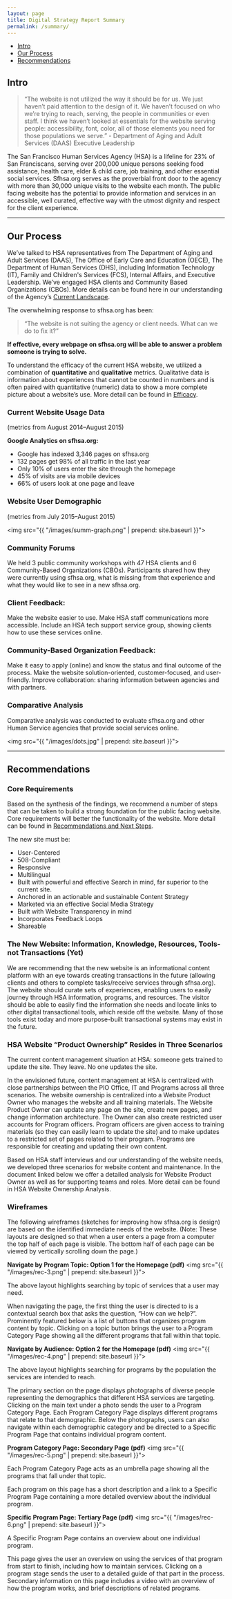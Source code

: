 ```yaml
---
layout: page
title: Digital Strategy Report Summary
permalink: /summary/
---
```


<ul id="mydiv" class="menu menu-fixed">
  <li><a href="#intro">Intro</a></li>
  <li><a href="#our-process">Our Process</a></li>
  <li><a href="#recommendations">Recommendations</a></li>
</ul>  

## <a name="intro"></a>Intro

> “The website is not utilized the way it should be for us. We just haven’t paid attention to the design of it. We haven’t focused on who we’re trying to reach, serving, the people in communities or even staff. I think we haven’t looked at essentials for the website serving people: accessibility, font, color, all of those elements you need for those populations we serve.” - Department of Aging and Adult Services (DAAS) Executive Leadership
 
The San Francisco Human Services Agency (HSA) is a lifeline for 23% of San Franciscans, serving over 200,000 unique persons seeking food assistance, health care, elder & child care, job training, and other essential social services. Sfhsa.org serves as the proverbial front door to the agency with more than 30,000 unique visits to the website each month. The public facing website has the potential to provide information and services in an accessible, well curated, effective way with the utmost dignity and respect for the client experience. 

---

## <a name="our-process"></a>Our Process
We’ve talked to HSA representatives from The Department of Aging and Adult Services (DAAS), The Office of Early Care and Education (OECE), The Department of Human Services (DHS), including Information Technology (IT), Family and Children's Services (FCS),  Internal Affairs, and Executive Leadership. We’ve engaged HSA clients and Community Based Organizations (CBOs). More details can be found here in our understanding of the Agency’s [Current Landscape](../current).

The overwhelming response to sfhsa.org has been: 
> “The website is not suiting the agency or client needs. What can we do to fix it?”

**If effective, every webpage on sfhsa.org will be able to answer a problem someone is trying to solve.** 

To understand the efficacy of the current HSA website, we utilized a combination of **quantitative** and **qualitative** metrics. Qualitative data is information about experiences that cannot be counted in numbers and is often paired with quantitative (numeric) data to show a more complete picture about a website’s use.  More detail can be found in [Efficacy](../efficacy).

### Current Website Usage Data
(metrics from August 2014–August 2015)

**Google Analytics on sfhsa.org:**

* Google has indexed 3,346 pages on sfhsa.org
* 132 pages get 98% of all traffic in the last year
* Only 10% of users enter the site through the homepage
* 45% of visits are via mobile devices
* 66% of users look at one page and leave 

### Website User Demographic
(metrics from July 2015–August 2015)

<img src="{{ "/images/summ-graph.png" | prepend: site.baseurl }}">

### Community Forums
We held 3 public community workshops with 47 HSA clients and 6 Community-Based Organizations (CBOs). Participants shared how they were currently using sfhsa.org, what is missing from that experience and what they would like to see in a new sfhsa.org. 

### Client Feedback:
Make the website easier to use.
Make HSA staff communications more accessible.
Include an HSA tech support service group, showing clients how to use these services online.

### Community-Based Organization Feedback:
Make it easy to apply (online) and know the status and final outcome of the process.
Make the website solution-oriented, customer-focused, and user-friendly.
Improve collaboration: sharing information between agencies and with partners.

### Comparative Analysis
Comparative analysis was conducted to evaluate sfhsa.org and other Human Service agencies that provide social services online.

<img src="{{ "/images/dots.jpg" | prepend: site.baseurl }}">

---
 
## <a name="recommendations"></a>Recommendations

### Core Requirements
Based on the synthesis of the findings, we recommend a number of steps that can be taken to build a strong foundation for the public facing website. Core requirements will better the functionality of the website. More detail can be found in [Recommendations and Next Steps](../current).

The new site must be:

* User-Centered
* 508-Compliant
* Responsive
* Multilingual
* Built with powerful and effective Search in mind, far superior to the current site.
* Anchored in an actionable and sustainable Content Strategy
* Marketed via an effective Social Media Strategy
* Built with Website Transparency in mind
* Incorporates Feedback Loops
* Shareable

### The New Website: Information, Knowledge, Resources, Tools-not Transactions (Yet)
We are recommending that the new website is an informational content platform with an eye towards creating transactions in the future (allowing clients and others to complete tasks/receive services through sfhsa.org). The website should curate sets of experiences, enabling users to easily journey through HSA information, programs, and resources. The visitor should be able to easily find the information she needs and locate links to other digital transactional tools, which reside off the website. Many of those tools exist today and more purpose-built transactional systems may exist in the future.

### HSA Website “Product Ownership” Resides in Three Scenarios 
The current content management situation at HSA: someone gets trained to update the site. They leave. No one updates the site.

In the envisioned future, content management at HSA is centralized  with close partnerships between the PIO Office, IT and Programs across all three scenarios. The website ownership is centralized into a Website Product Owner who manages the website and all training materials. The Website Product Owner can update any page on the site, create new pages, and change information architecture. The Owner can also create restricted user accounts for Program officers. Program officers are given access to training materials (so they can easily learn to update the site) and to make updates to a restricted set of pages related to their program. Programs are responsible for creating and updating their own content.

Based on HSA staff interviews and our understanding of the website needs, we developed three scenarios for website content and maintenance. In the document linked below we offer a detailed analysis for Website Product Owner as well as for supporting teams and roles. More detail can be found in HSA Website Ownership Analysis.

### Wireframes
The following wireframes (sketches for improving how sfhsa.org is design) are based on the identified immediate needs of the website. (Note: These layouts are designed so that when a user enters a page from a computer the top half of each page is visible. The bottom half of each page can be viewed by vertically scrolling down the page.)

**Navigate by Program Topic: Option 1 for the Homepage (pdf)**
<img src="{{ "/images/rec-3.png" | prepend: site.baseurl }}">

The above layout highlights searching by topic of services that a user may need.  

When navigating the page, the first thing the user is directed to is a contextual search box that asks the question, “How can we help?”. Prominently featured below is a list of buttons that organizes program content by topic. Clicking on a topic button brings the user to a Program Category Page showing all the different programs that fall within that topic. 

**Navigate by Audience: Option 2 for the Homepage (pdf)**
<img src="{{ "/images/rec-4.png" | prepend: site.baseurl }}">

The above layout highlights searching for programs by the population the services are intended to reach. 

The primary section on the page displays photographs of diverse people representing the demographics that different HSA services are targeting. Clicking on the main text under a photo sends the user to a Program Category Page. Each Program Category Page displays different programs that relate to that demographic. Below the photographs, users can also navigate within each demographic category and be directed to a Specific Program Page that contains individual program content.

**Program Category Page: Secondary Page (pdf)**
<img src="{{ "/images/rec-5.png" | prepend: site.baseurl }}">

Each Program Category Page acts as an umbrella page showing all the programs that fall under that topic. 

Each program on this page has a short description and a link to a Specific Program Page containing a more detailed overview about the individual program.


**Specific Program Page: Tertiary Page (pdf)**
<img src="{{ "/images/rec-6.png" | prepend: site.baseurl }}">

A Specific Program Page contains an overview about one individual program.

This page gives the user an overview on using the services of that program from start to finish, including how to maintain services. Clicking on a program stage sends the user to a detailed guide of that part in the process. Secondary information on this page includes a video with an overview of how the program works, and brief descriptions of related programs.
